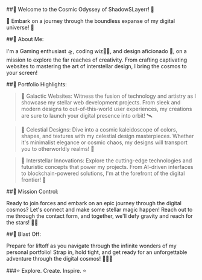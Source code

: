 
##🚀 Welcome to the Cosmic Odyssey of ShadowSLayerr! 🌌

🌟 Embark on a journey through the boundless expanse of my digital universe! 🌟

##🌠 About Me:

I'm a Gaming enthusiast 🛸, coding wiz🧙‍♂️, and design aficionado 🎨, on a mission to explore the far reaches of creativity. From crafting captivating websites to mastering the art of interstellar design, I bring the cosmos to your screen!

##🌌 Portfolio Highlights:

> 🌟 Galactic Websites: Witness the fusion of technology and artistry as I showcase my stellar web development projects. From sleek and modern designs to out-of-this-world user experiences, my creations are sure to
     launch your digital presence into orbit! 🛰️

> 🌟 Celestial Designs: Dive into a cosmic kaleidoscope of colors, shapes, and textures with my celestial design masterpieces. Whether it's minimalist elegance or cosmic chaos, my designs will transport you to 
  otherworldly realms! 🎨

> 🌟 Interstellar Innovations: Explore the cutting-edge technologies and futuristic concepts that power my projects. From AI-driven interfaces to blockchain-powered solutions, I'm at the forefront of the digital 
   frontier! 🤖

##🌠 Mission Control:

Ready to join forces and embark on an epic journey through the digital cosmos? Let's connect and make some stellar magic happen! Reach out to me through the contact form, and together, we'll defy gravity and reach for the stars! 🌟✨

##🚀 Blast Off:

Prepare for liftoff as you navigate through the infinite wonders of my personal portfolio! Strap in, hold tight, and get ready for an unforgettable adventure through the digital cosmos! 🚀🌟✨

###⭐️ Explore. Create. Inspire. ⭐️
